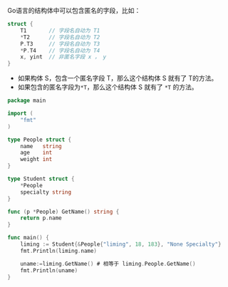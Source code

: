 Go语言的结构体中可以包含匿名的字段，比如：
```go
struct {
    T1       // 字段名自动为 T1
    *T2      // 字段名自动为 T2
    P.T3     // 字段名自动为 T3
    *P.T4    // 字段名自动为 T4
    x, yint  // 非匿名字段 x ， y
}
```
- 如果构体 S，包含一个匿名字段 T，那么这个结构体 S 就有了 T的方法。
- 如果包含的匿名字段为`*T`，那么这个结构体 S 就有了 `*T` 的方法。

```go
package main

import (
    "fmt"
)

type People struct {
    name   string
    age    int
    weight int
}

type Student struct {
    *People
    specialty string
}

func (p *People) GetName() string {
    return p.name
}

func main() {
    liming := Student{&People{"liming", 18, 183}, "None Specialty"}
    fmt.Println(liming.name)

    uname:=liming.GetName() # 相等于 liming.People.GetName()
    fmt.Println(uname) 
}
```